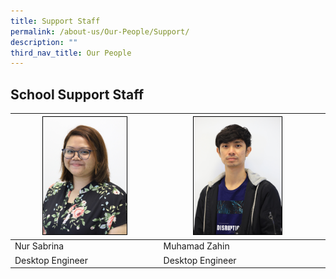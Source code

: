 ```yaml
---
title: Support Staff
permalink: /about-us/Our-People/Support/
description: ""
third_nav_title: Our People
---
```

## School Support Staff

| <img style="width:60%; border:1px double black;" src="/images/About%20Us/Our%20People/Support%20Staff/Sabrina.jpg"> | <img style="width:59%; border:1px double black" src= "/images/About%20Us/Our%20People/Support%20Staff/Zahin3.jpg">||
| -------- | -------- | -------- |
| Nur Sabrina     | Muhamad Zahin     | |
| Desktop Engineer | Desktop Engineer